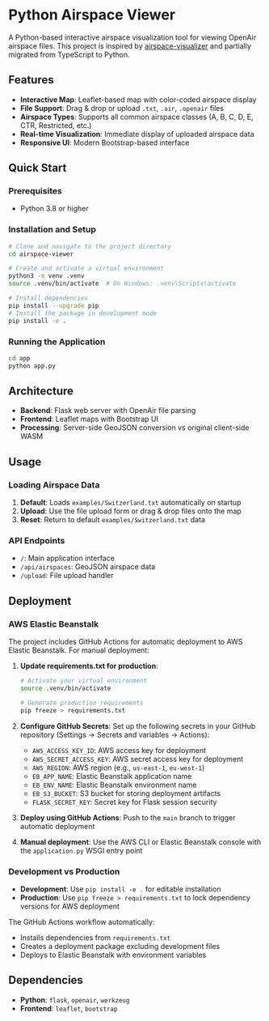 # Python Airspace Viewer

A Python-based interactive airspace visualization tool for viewing OpenAir airspace files. This project is inspired by [airspace-visualizer](https://github.com/dbrgn/airspace-visualizer) and partially migrated from TypeScript to Python.

## Features

- **Interactive Map**: Leaflet-based map with color-coded airspace display
- **File Support**: Drag & drop or upload `.txt`, `.air`, `.openair` files
- **Airspace Types**: Supports all common airspace classes (A, B, C, D, E, CTR, Restricted, etc.)
- **Real-time Visualization**: Immediate display of uploaded airspace data
- **Responsive UI**: Modern Bootstrap-based interface

## Quick Start

### Prerequisites

- Python 3.8 or higher

### Installation and Setup

```bash
# Clone and navigate to the project directory
cd airspace-viewer

# Create and activate a virtual environment
python3 -m venv .venv
source .venv/bin/activate  # On Windows: .venv\Scripts\activate

# Install dependencies
pip install --upgrade pip
# Install the package in development mode
pip install -e .
```

### Running the Application

```bash
cd app
python app.py
```

## Architecture

- **Backend**: Flask web server with OpenAir file parsing
- **Frontend**: Leaflet maps with Bootstrap UI
- **Processing**: Server-side GeoJSON conversion vs original client-side WASM

## Usage

### Loading Airspace Data

1. **Default**: Loads `examples/Switzerland.txt` automatically on startup
2. **Upload**: Use the file upload form or drag & drop files onto the map
3. **Reset**: Return to default `examples/Switzerland.txt` data

### API Endpoints

- `/`: Main application interface
- `/api/airspaces`: GeoJSON airspace data
- `/upload`: File upload handler

## Deployment

### AWS Elastic Beanstalk

The project includes GitHub Actions for automatic deployment to AWS Elastic Beanstalk. For manual deployment:

1. **Update requirements.txt for production**:

   ```bash
   # Activate your virtual environment
   source .venv/bin/activate
   
   # Generate production requirements
   pip freeze > requirements.txt
   ```

2. **Configure GitHub Secrets**: Set up the following secrets in your GitHub repository (Settings → Secrets and variables → Actions):

   - `AWS_ACCESS_KEY_ID`: AWS access key for deployment
   - `AWS_SECRET_ACCESS_KEY`: AWS secret access key for deployment
   - `AWS_REGION`: AWS region (e.g., `us-east-1`, `eu-west-1`)
   - `EB_APP_NAME`: Elastic Beanstalk application name
   - `EB_ENV_NAME`: Elastic Beanstalk environment name
   - `EB_S3_BUCKET`: S3 bucket for storing deployment artifacts
   - `FLASK_SECRET_KEY`: Secret key for Flask session security

3. **Deploy using GitHub Actions**: Push to the `main` branch to trigger automatic deployment

4. **Manual deployment**: Use the AWS CLI or Elastic Beanstalk console with the `application.py` WSGI entry point

### Development vs Production

- **Development**: Use `pip install -e .` for editable installation
- **Production**: Use `pip freeze > requirements.txt` to lock dependency versions for AWS deployment

The GitHub Actions workflow automatically:

- Installs dependencies from `requirements.txt`
- Creates a deployment package excluding development files
- Deploys to Elastic Beanstalk with environment variables

## Dependencies

- **Python**: `flask`, `openair`, `werkzeug`
- **Frontend**: `leaflet`, `bootstrap`
